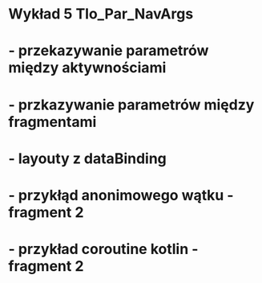 # Wykład 5 Tlo_Par_NavArgs
# - przekazywanie parametrów między aktywnościami
# - przkazywanie parametrów między fragmentami
# - layouty z dataBinding
# - przykłąd anonimowego wątku - fragment 2
# - przykład coroutine kotlin - fragment 2
